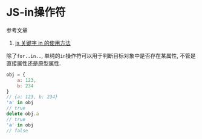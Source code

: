 # JS-in操作符

参考文章

1. [js 关键字 in 的使用方法](http://www.cnblogs.com/fly-xfa/p/5968928.html)

除了`for..in..`, 单纯的`in`操作符可以用于判断目标对象中是否存在某属性, 不管是直接属性还是原型属性.

```js
obj = {
	a: 123,
	b: 234
}
// {a: 123, b: 234}
'a' in obj
// true
delete obj.a
// true
'a' in obj
// false
```